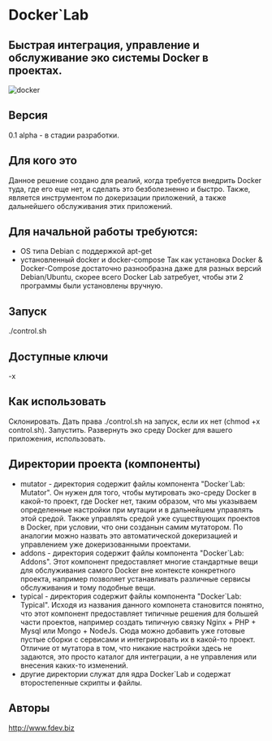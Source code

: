 # Docker\`Lab
## Быстрая интеграция, управление и обслуживание эко системы Docker в проектах.

![docker](https://user-images.githubusercontent.com/24417608/37024505-1bd0c66c-213a-11e8-83de-73b737803778.png)

## Версия
 0.1 alpha - в стадии разработки.

## Для кого это
Данное решение создано для реалий, когда требуется внедрить Docker туда, где его еще нет, и сделать это безболезненно и быстро.
Также, является инструментом по докеризации приложений, а также дальнейшего обслуживания этих приложений.

## Для начальной работы требуются:
 - OS типа Debian с поддержкой apt-get
 - установленный docker и docker-compose
 Так как установка Docker & Docker-Compose достаточно разнообразна даже для разных версий Debian/Ubuntu, скорее всего Docker Lab затребует, чтобы эти 2 программы были установлены вручную.

## Запуск
./control.sh

## Доступные ключи
-x

## Как использовать
Склонировать. Дать права ./control.sh на запуск, если их нет (chmod +x control.sh). Запустить. Развернуть эко среду Docker для вашего приложения, использовать.

## Директории проекта (компоненты)
 - mutator - директория содержит файлы компонента "Docker\`Lab: Mutator". Он нужен для того, чтобы мутировать эко-среду Docker в какой-то проект, где Docker нет, таким образом, что мы указываем определенные настройки при мутации и в дальнейшем управлять этой средой. Также управлять средой уже существующих проектов в Docker, при условии, что они созданын самим мутатором. По аналогии можно назвать это автоматической докеризацией и управлением уже докеризованными проектами.
 - addons - директория содержит файлы компонента "Docker\`Lab: Addons". Этот компонент предоставляет многие стандартные вещи для обслуживания самого Docker вне контексте конкретного проекта, например позволяет устанавливать различные сервисы обслуживания и тому подобные вещи.
 - typical - директория содержит файлы компонента "Docker\`Lab: Typical". Исходя из названия данного компонета становится понятно, что этот компонент предоставляет типичные решения для большей части проектов, например создать типичную связку Nginx + PHP + Mysql или Mongo + NodeJs. Сюда можно добавить уже готовые пустые сборки с сервисами и интегрировать их в какой-то проект. Отличие от мутатора в том, что никакие настройки здесь не задаются, это просто каталог для интеграции, а не управления или внесения каких-то изменений. 
 - другие директории служат для ядра Docker\`Lab и содержат второстепенные скрипты и файлы.


## Авторы
http://www.fdev.biz